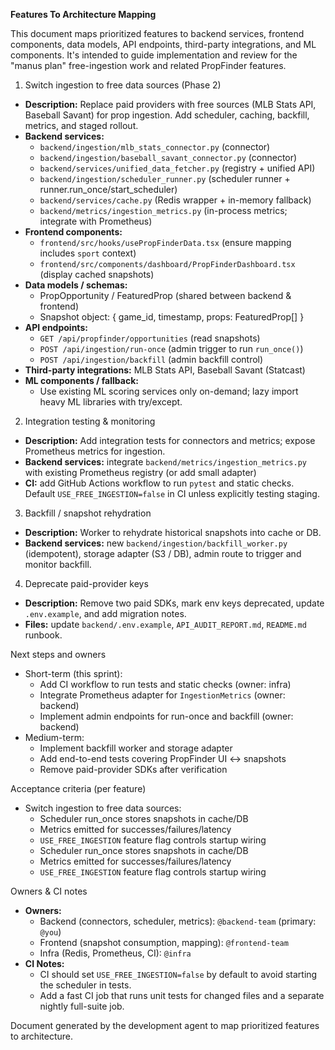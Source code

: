 **Features To Architecture Mapping**

This document maps prioritized features to backend services, frontend components, data models, API endpoints, third-party integrations, and ML components. It's intended to guide implementation and review for the "manus plan" free-ingestion work and related PropFinder features.

1) Switch ingestion to free data sources (Phase 2)
- **Description:** Replace paid providers with free sources (MLB Stats API, Baseball Savant) for prop ingestion. Add scheduler, caching, backfill, metrics, and staged rollout.
- **Backend services:**
  - `backend/ingestion/mlb_stats_connector.py` (connector)
  - `backend/ingestion/baseball_savant_connector.py` (connector)
  - `backend/services/unified_data_fetcher.py` (registry + unified API)
  - `backend/ingestion/scheduler_runner.py` (scheduler runner + runner.run_once/start_scheduler)
  - `backend/services/cache.py` (Redis wrapper + in-memory fallback)
  - `backend/metrics/ingestion_metrics.py` (in-process metrics; integrate with Prometheus)
- **Frontend components:**
  - `frontend/src/hooks/usePropFinderData.tsx` (ensure mapping includes `sport` context)
  - `frontend/src/components/dashboard/PropFinderDashboard.tsx` (display cached snapshots)
- **Data models / schemas:**
  - PropOpportunity / FeaturedProp (shared between backend & frontend)
  - Snapshot object: { game_id, timestamp, props: FeaturedProp[] }
- **API endpoints:**
  - `GET /api/propfinder/opportunities` (read snapshots)
  - `POST /api/ingestion/run-once` (admin trigger to run `run_once()`)
  - `POST /api/ingestion/backfill` (admin backfill control)
- **Third-party integrations:** MLB Stats API, Baseball Savant (Statcast)
- **ML components / fallback:**
  - Use existing ML scoring services only on-demand; lazy import heavy ML libraries with try/except.

2) Integration testing & monitoring
- **Description:** Add integration tests for connectors and metrics; expose Prometheus metrics for ingestion.
- **Backend services:** integrate `backend/metrics/ingestion_metrics.py` with existing Prometheus registry (or add small adapter)
- **CI:** add GitHub Actions workflow to run `pytest` and static checks. Default `USE_FREE_INGESTION=false` in CI unless explicitly testing staging.

3) Backfill / snapshot rehydration
- **Description:** Worker to rehydrate historical snapshots into cache or DB.
- **Backend services:** new `backend/ingestion/backfill_worker.py` (idempotent), storage adapter (S3 / DB), admin route to trigger and monitor backfill.

4) Deprecate paid-provider keys
- **Description:** Remove two paid SDKs, mark env keys deprecated, update `.env.example`, and add migration notes.
- **Files:** update `backend/.env.example`, `API_AUDIT_REPORT.md`, `README.md` runbook.

Next steps and owners
- Short-term (this sprint):
  - Add CI workflow to run tests and static checks (owner: infra)
  - Integrate Prometheus adapter for `IngestionMetrics` (owner: backend)
  - Implement admin endpoints for run-once and backfill (owner: backend)
- Medium-term:
  - Implement backfill worker and storage adapter
  - Add end-to-end tests covering PropFinder UI ↔ snapshots
  - Remove paid-provider SDKs after verification

Acceptance criteria (per feature)
- Switch ingestion to free data sources:
  - Scheduler run_once stores snapshots in cache/DB
  - Metrics emitted for successes/failures/latency
  - `USE_FREE_INGESTION` feature flag controls startup wiring
  - Scheduler run_once stores snapshots in cache/DB
  - Metrics emitted for successes/failures/latency
  - `USE_FREE_INGESTION` feature flag controls startup wiring

Owners & CI notes
- **Owners:**
  - Backend (connectors, scheduler, metrics): `@backend-team` (primary: `@you`)
  - Frontend (snapshot consumption, mapping): `@frontend-team`
  - Infra (Redis, Prometheus, CI): `@infra`
- **CI Notes:**
  - CI should set `USE_FREE_INGESTION=false` by default to avoid starting the scheduler in tests.
  - Add a fast CI job that runs unit tests for changed files and a separate nightly full-suite job.

Document generated by the development agent to map prioritized features to architecture.
